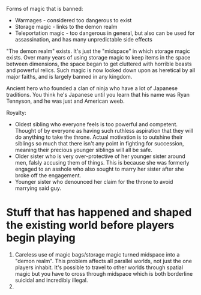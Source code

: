 Forms of magic that is banned:
* Warmages - considered too dangerous to exist
* Storage magic - links to the demon realm
* Teleportation magic - too dangerous in general, but also can be used for assassination, and has many unpredictable side effects


"The demon realm" exists. It's just the "midspace" in which storage magic exists. Over many years of using storage magic to keep items in the space between dimensions, the space began to get cluttered with horrible beasts and powerful relics. Such magic is now looked down upon as heretical by all major faiths, and is largely banned in any kingdom.

Ancient hero who founded a clan of ninja who have a lot of Japanese traditions. You think he's Japanese until you learn that his name was Ryan Tennyson, and he was just and American weeb.



Royalty:
* Oldest sibling who everyone feels is too powerful and competent. Thought of by everyone as having such ruthless aspiration that they will do anything to take the throne. Actual motivation is to outshine their siblings so much that there isn't any point in fighting for succession, meaning their precious younger siblings will all be safe.
* Older sister who is very over-protective of her younger sister around men, falsly accusing them of things. This is because she was formerly engaged to an asshole who also sought to marry her sister after she broke off the engagement.
* Younger sister who denounced her claim for the throne to avoid marrying said guy.


# Stuff that has happened and shaped the existing world before players begin playing
1. Careless use of magic bags/storage magic turned midspace into a "demon realm". This problem affects all parallel worlds, not just the one players inhabit. It's possible to travel to other worlds through spatial magic but you have to cross through midspace which is both borderline suicidal and incredibly illegal.
2. 